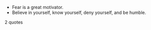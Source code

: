 - Fear is a great motivator.
 - Believe in yourself, know yourself, deny yourself, and be humble.

2 quotes